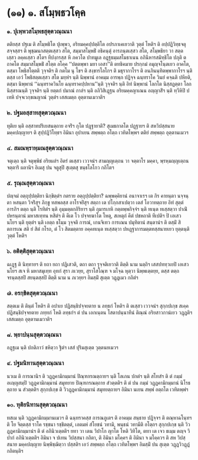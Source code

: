 <h1>(๑๑) ๑. สโมฺพธวโคฺค</h1>
<h3>๑. ปุเพฺพวสโมฺพธสุตฺตวณฺณนา</h3>
<p> ตติยสฺส   ปฐเม ติ สโมฺพธิโต ปุเพฺพว, อริยมคฺคปฺปตฺติโต อปรภาเคเยวาติ วุตฺตํ โหติฯ ติ อปฺปฎิวิทฺธจตุสจฺจสฺสฯ ติ พุชฺฌนกสตฺตเสฺสว สโต, สมฺมาสโมฺพธิํ อธิคนฺตุํ อารภนฺตเสฺสว สโต, สโมฺพธิยา วา สตฺตเสฺสว ลคฺคเสฺสว สโตฯ ทีปงฺกรสฺส หิ ภควโต ปาทมูเล อฎฺฐธมฺมสโมธาเนน อภินีหารสมิทฺธิโต ปภุติ ตถาคโต สมฺมาสโมฺพธิํ สโตฺต ลโคฺค ‘‘ปตฺตพฺพา มยา เอสา’’ติ ตทธิคมาย ปรกฺกมํ อมุญฺจโนฺตเยว อาคโต, ตสฺมา โพธิสโตฺตติ วุจฺจติฯ ติ กตโม นุ โขฯ ติ สงฺขารโลโกฯ ติ มธุรากาโรฯ ติ อนภินนฺทิตพฺพากาโรฯ นฺติ ตสฺส เอวํ โพธิสตฺตเสฺสว สโต มยฺหํฯ นฺติ นิพฺพานํ อาคมฺม อารพฺภ ปฎิจฺจ ฉนฺทราโค วินยํ คจฺฉติ ปหียติ, ตสฺมา นิพฺพานํ ‘‘ฉนฺทราควินโย ฉนฺทราคปฺปหาน’’นฺติ วุจฺจติฯ นฺติ อิทํ นิพฺพานํ โลกโต นิสฺสฎตฺตา โลกนิสฺสรณนฺติ วุจฺจติฯ นฺติ  ยตฺตกํ ปมาณํ กาลํฯ นฺติ อภิวิสิเฎฺฐน อริยมคฺคญาเณน อญฺญาสิํฯ นฺติ ทฺวีหิปิ ปเทหิ ปจฺจเวกฺขณญาณํ วุตฺตํฯ เสสเมตฺถ อุตฺตานเมวาติฯ</p>


<h3>๒. ปฐมอสฺสาทสุตฺตวณฺณนา</h3>
<p> ทุติเย นฺติ อสฺสาทปริเยสนตฺถาย อจริํฯ กุโต ปฎฺฐายาติ? สุเมธกาลโต ปฎฺฐายฯ ติ สหวิปสฺสนาย มคฺคปญฺญายฯ ติ สุปฺปฎิวิโทฺธฯ อิมินา อุปาเยน สพฺพตฺถ อโตฺถ เวทิตโพฺพฯ ตติยํ สพฺพตฺถ อุตฺตานเมวฯ</p>


<h3>๔. สมณพฺราหฺมณสุตฺตวณฺณนา</h3>
<p> จตุเตฺถ   นฺติ จตุพฺพิธํ อริยผลํฯ อิตรํ ตเสฺสว เววจนํฯ สามญฺญเตฺถน วา จตฺตาโร มคฺคา, พฺรหฺมญฺญเตฺถน จตฺตาริ ผลานิฯ อิเมสุ ปน จตูสุปิ สุเตฺตสุ ขนฺธโลโกว กถิโตฯ</p>


<h3>๕. รุณฺณสุตฺตวณฺณนา</h3>
<p> ปญฺจมํ อตฺถุปฺปตฺติยา นิกฺขิตฺตํฯ กตราย อตฺถุปฺปตฺติยา? ฉพฺพคฺคิยานํ อนาจาเรฯ เต กิร คายนฺตา นจฺจนฺตา หสนฺตา วิจริํสุฯ ภิกฺขู ทสพลสฺส อาโรจยิํสุฯ สตฺถา เต ปโกฺกสาเปตฺวา เตสํ โอวาทตฺถาย อิทํ สุตฺตํ อารภิฯ ตตฺถ นฺติ โรทิตํฯ นฺติ อุมฺมตฺตกกิริยาฯ นฺติ กุมารเกหิ กตฺตพฺพกิจฺจํฯ นฺติ ทเนฺต ทเสฺสตฺวา ปาณิํ ปหรนฺตานํ มหาสเทฺทน หสิตํฯ ติ คีเต โว ปจฺจยฆาโต โหตุ, สเหตุกํ คีตํ ปชหถาติ ทีเปติฯ ปิ เอเสว นโยฯ นฺติ ยุตฺตํฯ นฺติ เอตฺถ ธโมฺม วุจฺจติ การณํ, เกนจิเทว การเณน ปมุทิตานํ สนฺตานํฯ ติ ตสฺมิํ สิตการเณ สติ ยํ สิตํ กโรถ, ตํ โว สิตมตฺตาย อคฺคทเนฺต ทเสฺสตฺวา ปหฎฺฐาการมตฺตทสฺสนายเยว  ยุตฺตนฺติ วุตฺตํ โหติฯ</p>


<h3>๖. อติตฺติสุตฺตวณฺณนา</h3>
<p> ฉเฎฺฐ ติ นิทฺทายฯ ติ ยถา ยถา ปฎิเสวติ, ตถา ตถา รุจฺจติเยวาติ ติตฺติ นาม นตฺถิฯ เสสปททฺวเยปิ เอเสว นโยฯ สเจ หิ มหาสมุเทฺท อุทกํ สุรา ภเวยฺย, สุราโสโณฺฑ จ มโจฺฉ หุตฺวา นิพฺพเตฺตยฺย, ตสฺส ตตฺถ จรนฺตสฺสปิ สยนฺตสฺสปิ ติตฺติ นาม น ภเวยฺยฯ อิมสฺมิํ สุเตฺต วฎฺฎเมว กถิตํฯ</p>


<h3>๗. อรกฺขิตสุตฺตวณฺณนา</h3>
<p> สตฺตเม ติ ตินฺตํ โหติฯ ติ อปาเย ปฎิสนฺธิปจฺจยตาย น ลทฺธกํ โหติฯ ติ ตเสฺสว เววจนํฯ สุกฺกปเกฺข สเคฺค ปฎิสนฺธิปจฺจยตาย  ภทฺทกํ โหติ  ลทฺธกํฯ ตํ ปน เอกเนฺตน โสตาปนฺนาทีนํ ติณฺณํ อริยสาวกานํเยว วฎฺฎติฯ เสสเมตฺถ อุตฺตานเมวาติฯ</p>


<h3>๘. พฺยาปนฺนสุตฺตวณฺณนา</h3>
<p> อฎฺฐเม นฺติ ปกติภาวํ ชหิตฺวา ฐิตํฯ เสสํ ปุริมสุเตฺต วุตฺตนยเมวฯ</p>


<h3>๙. ปฐมนิทานสุตฺตวณฺณนา</h3>
<p> นวเม ติ การณานิฯ ติ วฎฺฎคามิกมฺมานํ ปิณฺฑกรณตฺถายฯ นฺติ โลเภน ปกตํฯ นฺติ สโทสํฯ ติ ตํ กมฺมํ อเญฺญสมฺปิ วฎฺฎคามิกมฺมานํ สมุทยาย ปิณฺฑกรณตฺถาย สํวตฺตติฯ ติ ตํ ปน กมฺมํ วฎฺฎคามิกมฺมานํ นิโรธตฺถาย น สํวตฺตติฯ สุกฺกปเกฺข  ติ วิวฎฺฎคามิกมฺมานํ สมุทยตฺถายฯ อิมินา นเยน สพฺพํ อตฺถโต เวทิตพฺพํฯ</p>


<h3>๑๐. ทุติยนิทานสุตฺตวณฺณนา</h3>
<p> ทสเม นฺติ วฎฺฎคามิกมฺมานเมวฯ ติ ฉนฺทราคสฺส การณภูเตฯ ติ อาคมฺม สนฺธาย ปฎิจฺจฯ ติ ตณฺหาฉโนฺทฯ ติ โย จิตฺตสฺส ราโค รชฺชนา รชฺชิตตฺตํ, เอตมหํ สํโยชนํ วทามิ, พนฺธนํ วทามีติ อโตฺถฯ สุกฺกปเกฺข นฺติ วิวฎฺฎคามิกมฺมานํฯ ติ ตํ อภินิวเตฺตติฯ ยทา วา เตน วิปาโก ญาโต โหติ วิทิโต, ตทา เต เจว ธเมฺม ตญฺจ วิปากํ อภินิวเตฺตติฯ อิมินา จ ปเทน วิปสฺสนา กถิตา, ติ อิมินา มโคฺคฯ ติ อิมินา จ มโคฺควฯ ติ สห วิปสฺสนาย มคฺคปญฺญาย นิพฺพิชฺฌิตฺวา ปสฺสติฯ เอวํ สพฺพตฺถ อโตฺถ เวทิตโพฺพฯ อิมสฺมิํ ปน สุเตฺต วฎฺฎวิวฎฺฎํ กถิตนฺติฯ</p>

</p>





